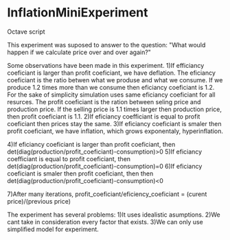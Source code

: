 # InflationMiniExperiment

Octave script

This experiment was suposed to answer to the question: 
"What would happen if we calculate price over and over again?"

Some observations have been made in this experiment.
1)If efficiancy coeficiant is larger than profit coeficiant, we have deflation.
The eficiancy coeficiant is the ratio  betwen what we produse and what we consume.
If we produce 1.2 times more than we consume then eficiancy coeficiant is 1.2.
For the sake of simplicity simulation uses same eficiancy coeficiant for all resurces.
The profit coeficiant is the ration between seling price and production price.
If the selling price is 1.1 times larger then production price, then profit coeficiant is 1.1.
2)If eficiancy coefficiant is equal to profit coeficiant then prices stay the same.
3)If eficiancy coeficiant is smaler then profit coeficiant, we have inflation, which grows exponentaly, hyperinflation.

4)If eficiancy coeficiant is larger than profit coeficiant, then det(diag(production/profit_coeficiant)-consumption)>0
5)If eficiancy coefficiant is equal to profit coeficiant, then det(diag(production/profit_coeficiant)-consumption)=0
6)If eficiancy coeficiant is smaler then profit coeficiant, then then det(diag(production/profit_coeficiant)-consumption)<0

7)After many iterations, profit_coeficiant/eficiency_coeficiant = (curent price)/(previous price)

The experiment has several problems:
1)It uses idealistic asumptions.
2)We cant take in consideration every factor that exists.
3)We can only use simplified model for experiment.

